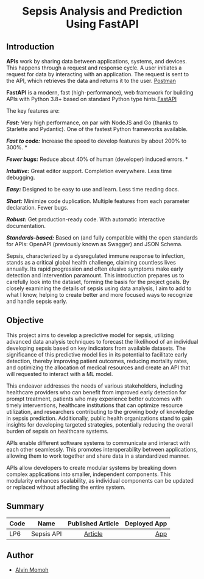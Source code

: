 <h1 align="center">
  <Strong>Sepsis Analysis and Prediction Using FastAPI</strong>
</h1>

## Introduction

**APIs** work by sharing data between applications, systems, and devices. This happens through a request and response cycle. A user initiates a request for data by interacting with an application. The request is sent to the API, which retrieves the data and returns it to the user. [Postman](https://www.postman.com/what-is-an-api/)

**FastAPI** is a modern, fast (high-performance), web framework for building APIs with Python 3.8+ based on standard Python type hints.[FastAPI](https://fastapi.tiangolo.com/)

The key features are:

***Fast:*** Very high performance, on par with NodeJS and Go (thanks to Starlette and Pydantic). One of the fastest Python frameworks available.

***Fast to code:*** Increase the speed to develop features by about 200% to 300%. *

***Fewer bugs:*** Reduce about 40% of human (developer) induced errors. *

***Intuitive:*** Great editor support. Completion everywhere. Less time debugging.

***Easy:*** Designed to be easy to use and learn. Less time reading docs.

***Short:*** Minimize code duplication. Multiple features from each parameter declaration. Fewer bugs.

***Robust:*** Get production-ready code. With automatic interactive documentation.

***Standards-based:*** Based on (and fully compatible with) the open standards for APIs: OpenAPI (previously known as Swagger) and JSON Schema.

Sepsis, characterized by a dysregulated immune response to infection, stands as a critical global health challenge, claiming countless lives annually. Its rapid progression and often elusive symptoms make early detection and intervention paramount. This introduction prepares us to carefully look into the dataset, forming the basis for the project goals. By closely examining the details of sepsis using data analysis, I aim to add to what I know, helping to create better and more focused ways to recognize and handle sepsis early. 

## Objective

This project aims to develop a predictive model for sepsis, utilizing advanced data analysis techniques to forecast the likelihood of an individual developing sepsis based on key indicators from available datasets. The significance of this predictive model lies in its potential to facilitate early detection, thereby improving patient outcomes, reducing mortality rates, and optimizing the allocation of medical resources and create an API that will requested to interact with a ML model.

This endeavor addresses the needs of various stakeholders, including healthcare providers who can benefit from improved early detection for prompt treatment, patients who may experience better outcomes with timely interventions, healthcare institutions that can optimize resource utilization, and researchers contributing to the growing body of knowledge in sepsis prediction. Additionally, public health organizations stand to gain insights for developing targeted strategies, potentially reducing the overall burden of sepsis on healthcare systems. 

APIs enable different software systems to communicate and interact with each other seamlessly. This promotes interoperability between applications, allowing them to work together and share data in a standardized manner.

APIs allow developers to create modular systems by breaking down complex applications into smaller, independent components. This modularity enhances scalability, as individual components can be updated or replaced without affecting the entire system.

## Summary

| Code | Name                                         |                                           Published Article                                           | Deployed App |
| ---- | -------------------------------------------- | :---------------------------------------------------------------------------------------------------: | -----------: |
| LP6  |Sepsis API| [Article](https://medium.com/@chipmnkal/sepsis-analysis-and-prediction-using-fastapi-588b6b20c701) |[App](https://vinal-sepsis-api.hf.space/docs)              |

## Author

- [Alvin Momoh](https://github.com/DaitaMonk)
